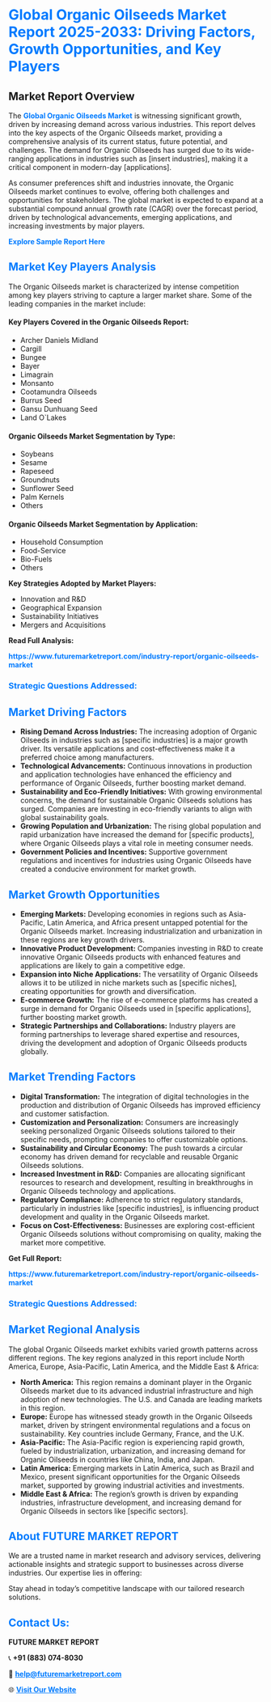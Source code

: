<h1 style="color: #007BFF;">Global Organic Oilseeds Market Report 2025-2033: Driving Factors, Growth Opportunities, and Key Players</h1>

<section id="overview">
<h2>Market Report Overview</h2>
<p>The <a href="https://www.futuremarketreport.com/industry-report/organic-oilseeds-market" style="color: #007BFF; text-decoration: none;"><strong>Global Organic Oilseeds Market</strong></a> is witnessing significant growth, driven by increasing demand across various industries. This report delves into the key aspects of the Organic Oilseeds market, providing a comprehensive analysis of its current status, future potential, and challenges. The demand for Organic Oilseeds has surged due to its wide-ranging applications in industries such as [insert industries], making it a critical component in modern-day [applications].</p>
<p>As consumer preferences shift and industries innovate, the Organic Oilseeds market continues to evolve, offering both challenges and opportunities for stakeholders. The global market is expected to expand at a substantial compound annual growth rate (CAGR) over the forecast period, driven by technological advancements, emerging applications, and increasing investments by major players.</p>
</section>

<section id="overview">
<p><a href="https://www.futuremarketreport.com/request-sample/reportId=114159" style="color: #007BFF; text-decoration: none;"><strong>Explore Sample Report Here</strong></a></p>
</section>

<section id="key-players">
<h2 style="color: #007BFF;">Market Key Players Analysis</h2>
<p>The Organic Oilseeds market is characterized by intense competition among key players striving to capture a larger market share. Some of the leading companies in the market include:</p>
<h4>Key Players Covered in the Organic Oilseeds Report:</h4>
<ul><li>Archer Daniels Midland</li><li>Cargill</li><li>Bungee</li><li>Bayer</li><li>Limagrain</li><li>Monsanto</li><li>Cootamundra Oilseeds</li><li>Burrus Seed</li><li>Gansu Dunhuang Seed</li><li>Land O`Lakes</li></ul>
<h4>Organic Oilseeds Market Segmentation by Type:</h4>
<ul><li>Soybeans</li><li>Sesame</li><li>Rapeseed</li><li>Groundnuts</li><li>Sunflower Seed</li><li>Palm Kernels</li><li>Others</li></ul>

<h4>Organic Oilseeds Market Segmentation by Application:</h4>
<ul><li>Household Consumption</li><li>Food-Service</li><li>Bio-Fuels</li><li>Others</li></ul>
<p><strong>Key Strategies Adopted by Market Players:</strong></p>
<ul>
<li>Innovation and R&D</li>
<li>Geographical Expansion</li>
<li>Sustainability Initiatives</li>
<li>Mergers and Acquisitions</li>
</ul>
</section>

<section>
<p><strong>Read Full Analysis: </strong></p><a href="https://www.futuremarketreport.com/industry-report/organic-oilseeds-market" style="color: #007BFF; text-decoration: none;"><strong>https://www.futuremarketreport.com/industry-report/organic-oilseeds-market</strong></a>
<h3 style="color: #007BFF;">Strategic Questions Addressed:</h3>
</section>

<section id="driving-factors">
<h2 style="color: #007BFF;">Market Driving Factors</h2>
<ul>
<li><strong>Rising Demand Across Industries:</strong> The increasing adoption of Organic Oilseeds in industries such as [specific industries] is a major growth driver. Its versatile applications and cost-effectiveness make it a preferred choice among manufacturers.</li>
<li><strong>Technological Advancements:</strong> Continuous innovations in production and application technologies have enhanced the efficiency and performance of Organic Oilseeds, further boosting market demand.</li>
<li><strong>Sustainability and Eco-Friendly Initiatives:</strong> With growing environmental concerns, the demand for sustainable Organic Oilseeds solutions has surged. Companies are investing in eco-friendly variants to align with global sustainability goals.</li>
<li><strong>Growing Population and Urbanization:</strong> The rising global population and rapid urbanization have increased the demand for [specific products], where Organic Oilseeds plays a vital role in meeting consumer needs.</li>
<li><strong>Government Policies and Incentives:</strong> Supportive government regulations and incentives for industries using Organic Oilseeds have created a conducive environment for market growth.</li>
</ul>
</section>

<section id="growth-opportunities">
<h2 style="color: #007BFF;">Market Growth Opportunities</h2>
<ul>
<li><strong>Emerging Markets:</strong> Developing economies in regions such as Asia-Pacific, Latin America, and Africa present untapped potential for the Organic Oilseeds market. Increasing industrialization and urbanization in these regions are key growth drivers.</li>
<li><strong>Innovative Product Development:</strong> Companies investing in R&D to create innovative Organic Oilseeds products with enhanced features and applications are likely to gain a competitive edge.</li>
<li><strong>Expansion into Niche Applications:</strong> The versatility of Organic Oilseeds allows it to be utilized in niche markets such as [specific niches], creating opportunities for growth and diversification.</li>
<li><strong>E-commerce Growth:</strong> The rise of e-commerce platforms has created a surge in demand for Organic Oilseeds used in [specific applications], further boosting market growth.</li>
<li><strong>Strategic Partnerships and Collaborations:</strong> Industry players are forming partnerships to leverage shared expertise and resources, driving the development and adoption of Organic Oilseeds products globally.</li>
</ul>
</section>

<section id="trending-factors">
<h2 style="color: #007BFF;">Market Trending Factors</h2>
<ul>
<li><strong>Digital Transformation:</strong> The integration of digital technologies in the production and distribution of Organic Oilseeds has improved efficiency and customer satisfaction.</li>
<li><strong>Customization and Personalization:</strong> Consumers are increasingly seeking personalized Organic Oilseeds solutions tailored to their specific needs, prompting companies to offer customizable options.</li>
<li><strong>Sustainability and Circular Economy:</strong> The push towards a circular economy has driven demand for recyclable and reusable Organic Oilseeds solutions.</li>
<li><strong>Increased Investment in R&D:</strong> Companies are allocating significant resources to research and development, resulting in breakthroughs in Organic Oilseeds technology and applications.</li>
<li><strong>Regulatory Compliance:</strong> Adherence to strict regulatory standards, particularly in industries like [specific industries], is influencing product development and quality in the Organic Oilseeds market.</li>
<li><strong>Focus on Cost-Effectiveness:</strong> Businesses are exploring cost-efficient Organic Oilseeds solutions without compromising on quality, making the market more competitive.</li>
</ul>
</section>

<section>
<p><strong>Get Full Report: </strong></p><a href="https://www.futuremarketreport.com/industry-report/organic-oilseeds-market" style="color: #007BFF; text-decoration: none;"><strong>https://www.futuremarketreport.com/industry-report/organic-oilseeds-market</strong></a>
<h3 style="color: #007BFF;">Strategic Questions Addressed:</h3>
</section>


<section id="regional-analysis">
<h2 style="color: #007BFF;">Market Regional Analysis</h2>
<p>The global Organic Oilseeds market exhibits varied growth patterns across different regions. The key regions analyzed in this report include North America, Europe, Asia-Pacific, Latin America, and the Middle East & Africa:</p>
<ul>
<li><strong>North America:</strong> This region remains a dominant player in the Organic Oilseeds market due to its advanced industrial infrastructure and high adoption of new technologies. The U.S. and Canada are leading markets in this region.</li>
<li><strong>Europe:</strong> Europe has witnessed steady growth in the Organic Oilseeds market, driven by stringent environmental regulations and a focus on sustainability. Key countries include Germany, France, and the U.K.</li>
<li><strong>Asia-Pacific:</strong> The Asia-Pacific region is experiencing rapid growth, fueled by industrialization, urbanization, and increasing demand for Organic Oilseeds in countries like China, India, and Japan.</li>
<li><strong>Latin America:</strong> Emerging markets in Latin America, such as Brazil and Mexico, present significant opportunities for the Organic Oilseeds market, supported by growing industrial activities and investments.</li>
<li><strong>Middle East & Africa:</strong> The region’s growth is driven by expanding industries, infrastructure development, and increasing demand for Organic Oilseeds in sectors like [specific sectors].</li>
</ul>
</section>

<footer>
<h2 style="color: #007BFF;">About FUTURE MARKET REPORT</h2>
<p>We are a trusted name in market research and advisory services, delivering actionable insights and strategic support to businesses across diverse industries. Our expertise lies in offering:</p>

<p>Stay ahead in today’s competitive landscape with our tailored research solutions.</p>

<h2 style="color: #007BFF;">Contact Us:</h2>
<p><strong>FUTURE MARKET REPORT</strong></p>
<p>📞 <strong>+91 (883) 074-8030</strong></p>
<p>📧 <strong><a href="mailto:help@futuremarketreport.com" style="color: #007BFF;">help@futuremarketreport.com</a></strong></p>
<p>🌐 <strong><a href="https://www.futuremarketreport.com/" style="color: #007BFF;">Visit Our Website</a></strong></p>
</footer>